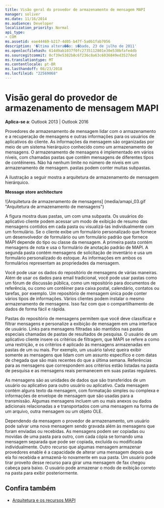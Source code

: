 ```yaml
---
title: Visão geral do provedor de armazenamento de mensagem MAPI
manager: soliver
ms.date: 11/16/2014
ms.audience: Developer
localization_priority: Normal
api_type:
- COM
ms.assetid: eae44469-b217-4d05-b47f-5a0b1fab7056
description: '�ltima altera��o: s�bado, 23 de julho de 2011'
ms.openlocfilehash: 614d9ab1037f0fc2735112801e30e530bfafe4db
ms.sourcegitcommit: 0cf39e5382b8c6f236c8a63c6036849ed3527ded
ms.translationtype: MT
ms.contentlocale: pt-BR
ms.lasthandoff: 08/23/2018
ms.locfileid: "22569068"
---
```

# <a name="mapi-message-store-provider-overview"></a>Visão geral do provedor de armazenamento de mensagem MAPI
  
**Aplica-se a**: Outlook 2013 | Outlook 2016 
  
Provedores de armazenamento de mensagem lidar com o armazenamento e a recuperação de mensagens e outras informações para os usuários de aplicativos do cliente. As informações da mensagem são organizadas por meio de um sistema hierárquico conhecido como um armazenamento de mensagens. O armazenamento de mensagens é implementado em vários níveis, com chamadas pastas que contêm mensagens de diferentes tipos de contêineres. Não há nenhum limite no número de níveis em um armazenamento de mensagem. pastas podem conter muitas subpastas. 
  
A ilustração a seguir mostra a arquitetura de armazenamento de mensagem hierárquico.
  
**Message store architecture**
  
![Arquitetura de armazenamento de mensagens] (media/amapi_03.gif "Arquitetura de armazenamento de mensagens")
  
A figura mostra duas pastas, um com uma subpasta. Os usuários do aplicativo cliente podem acessar um modo de exibição de resumo das mensagens contidos em cada pasta ou visualizá-las individualmente com um formulário. Se o cliente exibe um formulário personalizado que fornece um desenvolvedor de formulário ou um formulário padrão que fornece MAPI depende do tipo ou classe da mensagem. A primeira pasta contém mensagens de nota e usa o formulário de anotação padrão de MAPI. A segunda pasta contém mensagens de solicitação de inventário e usa um formulário personalizado do estoque. As informações em ambos os formulários representam as propriedades da mensagem.
  
Você pode usar os dados do repositório de mensagens de várias maneiras. Além de usar os dados para email tradicional, você pode usar pastas como um fórum de discussão pública, como um repositório para documentos de referência, ou como um contêiner para caixa postal, calendário, contatos ou tarefas, por exemplo. Um repositório de mensagem única pode conter vários tipos de informações. Vários clientes podem instalar o mesmo armazenamento de mensagens. Isso faz com que o compartilhamento de dados de forma fácil e rápida. 
  
Pastas do repositório de mensagens permitem que você deve classificar e filtrar mensagens e personalize a exibição de mensagem em uma interface de usuário. Links para mensagens filtradas são mantidos nas pastas especiais chamadas de pastas de resultados de pesquisa. O usuário de um aplicativo cliente insere os critérios de filtragem, que MAPI se refere a como uma restrição, e os critérios é aplicado às mensagens armazenadas em pastas de um ou mais. Por exemplo, um usuário talvez queira exibir somente as mensagens que lidam com um assunto específico e com datas de chegada que são mais recentes do que a última semana. Referências para as mensagens que correspondem aos critérios estão listadas na pasta de pesquisa e as mensagens reais permanecem em suas pastas regulares.
  
As mensagens são as unidades de dados que são transferidos de um usuário ou aplicativo para outro usuário ou aplicativo. Cada mensagem contém alguns texto da mensagem, com formatação simples ou complexa e informações de envelope de mensagem que são usadas para a transmissão. Algumas mensagens incluem um ou mais anexos ou dados adicionais relacionadas a e transportados com uma mensagem na forma de um arquivo, outra mensagem ou um objeto OLE. 
  
Dependendo da mensagem o provedor de armazenamento, um usuário pode salvar uma nova mensagem sendo gravada além às mensagens que foram enviadas ou recebidas. As mensagens podem ser copiadas ou movidas de uma pasta para outro, com cada cópia se tornando uma mensagem separada que pode ser copiada, excluída ou modificada individualmente. Outro recurso que algumas mensagem armazenar provedores enable é a capacidade de alterar uma mensagem depois que ela foi recebida e armazená-lo novamente em sua pasta. Um usuário pode tirar proveito desse recurso para girar uma mensagem de fax chegou cabeça para baixo. O usuário pode armazenar o modo de exibição correto na pasta para exibir posteriormente. 
  
## <a name="see-also"></a>Confira também

- [Arquitetura e os recursos MAPI](mapi-features-and-architecture.md)

